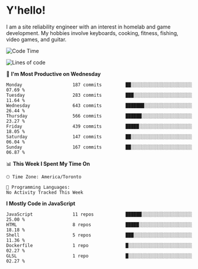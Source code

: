 # Y'hello!
I am a site reliability engineer with an interest in homelab and game development.
My hobbies involve keyboards, cooking, fitness, fishing, video games, and guitar.

<!--START_SECTION:waka-->
![Code Time](http://img.shields.io/badge/Code%20Time-94%20hrs%2054%20mins-blue)

![Lines of code](https://img.shields.io/badge/From%20Hello%20World%20I%27ve%20Written-3.6%20million%20lines%20of%20code-blue)

📅 **I'm Most Productive on Wednesday** 

```text
Monday                   187 commits         ██░░░░░░░░░░░░░░░░░░░░░░░   07.69 % 
Tuesday                  283 commits         ███░░░░░░░░░░░░░░░░░░░░░░   11.64 % 
Wednesday                643 commits         ███████░░░░░░░░░░░░░░░░░░   26.44 % 
Thursday                 566 commits         ██████░░░░░░░░░░░░░░░░░░░   23.27 % 
Friday                   439 commits         █████░░░░░░░░░░░░░░░░░░░░   18.05 % 
Saturday                 147 commits         ██░░░░░░░░░░░░░░░░░░░░░░░   06.04 % 
Sunday                   167 commits         ██░░░░░░░░░░░░░░░░░░░░░░░   06.87 % 
```


📊 **This Week I Spent My Time On** 

```text
🕑︎ Time Zone: America/Toronto

💬 Programming Languages: 
No Activity Tracked This Week
```

**I Mostly Code in JavaScript** 

```text
JavaScript               11 repos            ██████░░░░░░░░░░░░░░░░░░░   25.00 % 
HTML                     8 repos             █████░░░░░░░░░░░░░░░░░░░░   18.18 % 
Shell                    5 repos             ███░░░░░░░░░░░░░░░░░░░░░░   11.36 % 
Dockerfile               1 repo              █░░░░░░░░░░░░░░░░░░░░░░░░   02.27 % 
GLSL                     1 repo              █░░░░░░░░░░░░░░░░░░░░░░░░   02.27 % 
```




<!--END_SECTION:waka-->
